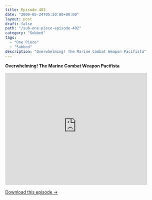 ```yaml
---
title: Episode 402
date: "2009-05-24T05:30:00+00:00"
layout: post
draft: false
path: "/sub-one-piece-episode-402"
category: "Subbed"
tags:
  - "One Piece"
  - "Subbed"
description: "Overwhelming! The Marine Combat Weapon Pacifista"
---
```


**Overwhelming! The Marine Combat Weapon Pacifista**

<iframe width="640" height="360" src="https://www.rapidvideo.com/e/G0NNRGV39L" frameborder="0" marginwidth=0 marginheight=0 scrolling=no allowfullscreen style="max-width:90%;"></iframe>

<a href="http://ouo.io/qs/eCodkFEQ?s=https://www.rapidvideo.com/d/G0NNRGV39L" class="styled_a">Download this episode →</a>

